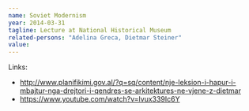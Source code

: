 ```yaml
---
name: Soviet Modernism
year: 2014-03-31
tagline: Lecture at National Historical Museum
related-persons: "Adelina Greca, Dietmar Steiner"
value:
---
```


Links:
* <http://www.planifikimi.gov.al/?q=sq/content/nje-leksion-i-hapur-i-mbajtur-nga-drejtori-i-qendres-se-arkitektures-ne-vjene-z-dietmar>
* <https://www.youtube.com/watch?v=lvux339Ic6Y>
